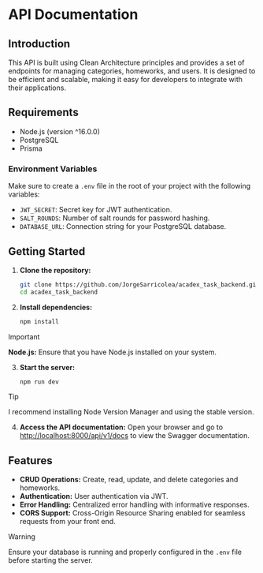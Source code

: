 # API Documentation

## Introduction

This API is built using Clean Architecture principles and provides a set of endpoints for managing categories, homeworks, and users. It is designed to be efficient and scalable, making it easy for developers to integrate with their applications.

## Requirements

- Node.js (version ^16.0.0)
- PostgreSQL
- Prisma

### Environment Variables

Make sure to create a `.env` file in the root of your project with the following variables:

- `JWT_SECRET`: Secret key for JWT authentication.
- `SALT_ROUNDS`: Number of salt rounds for password hashing.
- `DATABASE_URL`: Connection string for your PostgreSQL database.

## Getting Started

1. **Clone the repository:**

   ```bash
   git clone https://github.com/JorgeSarricolea/acadex_task_backend.git
   cd acadex_task_backend
   ```

2. **Install dependencies:**
   ```bash
   npm install
   ```

> [!IMPORTANT]
> **Node.js:** Ensure that you have Node.js installed on your system.

3. **Start the server:**
   ```bash
   npm run dev
   ```

> [!TIP]
> I recommend installing Node Version Manager and using the stable version.

4. **Access the API documentation:**
   Open your browser and go to [http://localhost:8000/api/v1/docs](http://localhost:8000/api/v1/docs) to view the Swagger documentation.

## Features

- **CRUD Operations:** Create, read, update, and delete categories and homeworks.
- **Authentication:** User authentication via JWT.
- **Error Handling:** Centralized error handling with informative responses.
- **CORS Support:** Cross-Origin Resource Sharing enabled for seamless requests from your front end.

> [!WARNING]
> Ensure your database is running and properly configured in the `.env` file before starting the server.
